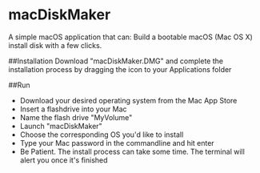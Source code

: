 # macDiskMaker
A simple macOS application that can:
Build a bootable macOS (Mac OS X) install disk with a few clicks.

##Installation
Download "macDiskMaker.DMG" and complete the installation process by dragging the icon to your Applications
folder

##Run
- Download your desired operating system from the Mac App Store
- Insert a flashdrive into your Mac
- Name the flash drive "MyVolume"
- Launch "macDiskMaker"
- Choose the corresponding OS you'd like to install
- Type your Mac password in the commandline and hit enter
- Be Patient. The install process can take some time. The terminal will alert you once it's finished
